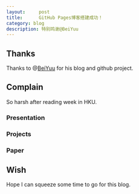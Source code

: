 ```yaml
---
layout:     post
title:      GitHub Pages博客搭建成功！
category: blog
description: 特别鸣谢@BeiYuu
---
```


## Thanks

Thanks to @[BeiYuu][] for his blog and github project.



## Complain

So harsh after reading week in HKU.

### Presentation



### Projects


 

### Paper



## Wish

Hope I can squeeze some time to go for this blog.

[BeiYuu]:   http://beiyuu.com  "BeiYuu"